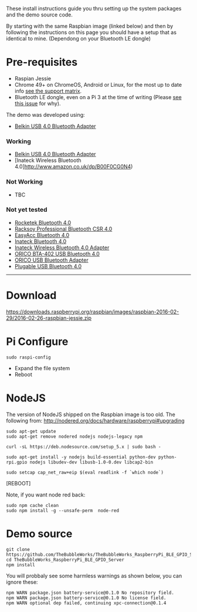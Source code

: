 These install instructions guide you thru setting up the system packages and the demo source code.

By starting with the same Raspbian image (linked below) and then by following the instructions on this page you should have a setup that as identical to mine. (Dependong on your Bluetooth LE dongle)



# Pre-requisites

* Raspian Jessie 
* Chrome 49+ on ChromeOS, Android or Linux, for the most up to date info  [see the support matrix](https://github.com/WebBluetoothCG/web-bluetooth/blob/gh-pages/implementation-status.md).
* Bluetooth LE dongle, even on a Pi 3 at the time of writing (Please [see this issue](https://github.com/sandeepmistry/bleno/issues/180) for why).
  

The demo was developed using:

* [Belkin USB 4.0 Bluetooth Adapter](http://www.amazon.co.uk/gp/product/B009IQB3US)


### Working

* [Belkin USB 4.0 Bluetooth Adapter](http://www.amazon.co.uk/gp/product/B009IQB3US)
* [Inateck Wireless Bluetooth 4.0]http://www.amazon.co.uk/dp/B00F0CG0N4)

### Not Working

* TBC

### Not yet tested

* [Rocketek Bluetooth 4.0 ](http://www.amazon.co.uk/gp/product/B00H8O8CMO?psc=1&redirect=true&ref_=oh_aui_search_detailpage)
* [Racksoy Professional Bluetooth CSR 4.0 ](http://www.amazon.co.uk/gp/product/B00KNPTHS8?psc=1&redirect=true&ref_=oh_aui_search_detailpage)
* [EasyAcc Bluetooth 4.0 ](http://www.amazon.co.uk/gp/product/B00VHUM06Y?psc=1&redirect=true&ref_=oh_aui_search_detailpage)
* [Inateck Bluetooth 4.0 ](http://www.amazon.co.uk/gp/product/B00MTBZY4A?psc=1&redirect=true&ref_=oh_aui_search_detailpage)
* [Inateck Wireless Bluetooth 4.0 Adapter](http://www.amazon.co.uk/gp/product/B00F0CG0N4?psc=1&redirect=true&ref_=oh_aui_search_detailpage)
* [ORICO BTA-402 USB Bluetooth 4.0](http://www.amazon.co.uk/gp/product/B00K5TJP02?psc=1&redirect=true&ref_=oh_aui_search_detailpage)
* [ORICO USB Bluetooth Adapter](http://www.amazon.co.uk/gp/product/B00ESBRTMO?psc=1&redirect=true&ref_=oh_aui_search_detailpage)
* [Plugable USB Bluetooth 4.0 ](http://www.amazon.co.uk/gp/product/B009ZIILLI?psc=1&redirect=true&ref_=oh_aui_search_detailpage)




* * *
# Download

https://downloads.raspberrypi.org/raspbian/images/raspbian-2016-02-29/2016-02-26-raspbian-jessie.zip

# Pi Configure
```
sudo raspi-config 
```

- Expand the file system
- Reboot


# NodeJS

The version of NodeJS shipped on the Raspbian image is too old.  The following 
from: http://nodered.org/docs/hardware/raspberrypi#upgrading

```
sudo apt-get update
sudo apt-get remove nodered nodejs nodejs-legacy npm
```

```
curl -sL https://deb.nodesource.com/setup_5.x | sudo bash -

sudo apt-get install -y nodejs build-essential python-dev python-rpi.gpio nodejs libudev-dev libusb-1.0-0.dev libcap2-bin

sudo setcap cap_net_raw+eip $(eval readlink -f `which node`)
```

[REBOOT]




Note, if you want node red back:

```
sudo npm cache clean
sudo npm install -g --unsafe-perm  node-red
```

#  Demo source


```
git clone https://github.com/TheBubbleWorks/TheBubbleWorks_RaspberryPi_BLE_GPIO_Server.git
cd TheBubbleWorks_RaspberryPi_BLE_GPIO_Server
npm install
```

You will probbaly see some harmless warnings as shown below, you can ignore these:
```
npm WARN package.json battery-service@0.1.0 No repository field.
npm WARN package.json battery-service@0.1.0 No license field.
npm WARN optional dep failed, continuing xpc-connection@0.1.4
```

